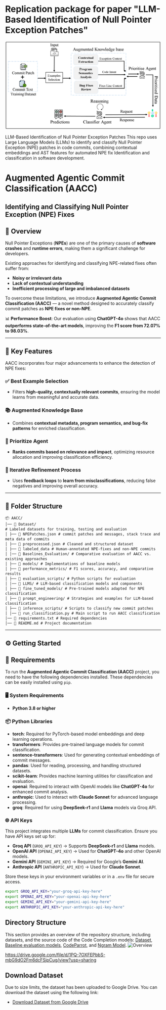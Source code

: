 # Replication package for paper "LLM-Based Identification of Null Pointer Exception Patches"

![AACC Proposed Approach](AACC%20Proposed%20Approach.png)

LLM-Based Identification of Null Pointer Exception Patches This repo uses Large Language Models (LLMs) to identify and classify Null Pointer Exception (NPE) patches in code commits, combining contextual embeddings and AST features for automated NPE fix Identification and classification in software development.

# Augmented Agentic Commit Classification (AACC)  
## Identifying and Classifying Null Pointer Exception (NPE) Fixes  

## 🚀 Overview  

Null Pointer Exceptions (**NPEs**) are one of the primary causes of **software crashes** and **runtime errors**, making them a significant challenge for developers.  

Existing approaches for identifying and classifying NPE-related fixes often suffer from:  
- **Noisy or irrelevant data**  
- **Lack of contextual understanding**  
- **Inefficient processing of large and imbalanced datasets**  

To overcome these limitations, we introduce **Augmented Agentic Commit Classification (AACC)** — a novel method designed to accurately classify commit patches as **NPE fixes or non-NPE**.  

📊 **Performance Boost**: Our evaluation using **ChatGPT-4o** shows that AACC **outperforms state-of-the-art models**, improving the **F1 score from 72.07% to 98.03%**.

---

## 🔑 Key Features  

AACC incorporates four major advancements to enhance the detection of NPE fixes:  

### ✅ Best Example Selection  
- Filters **high-quality, contextually relevant commits**, ensuring the model learns from meaningful and accurate data.  

### 📚 Augmented Knowledge Base  
- Combines **contextual metadata, program semantics, and bug-fix patterns** for enriched classification.  

### 🎯 Prioritize Agent  
- **Ranks commits based on relevance and impact**, optimizing resource allocation and improving classification efficiency.  

### 🔄 Iterative Refinement Process  
- Uses **feedback loops** to **learn from misclassifications**, reducing false negatives and improving overall accuracy.  

---

## 📁 Folder Structure  
```
📦 AACC/
│── 📂 Dataset/
# Labeled datasets for training, testing and evaluation
│ ├── 📝 NPEPatches.json # commit patches and messages, stack trace and meta data of commits
│ ├── 📝 preprocessed.json # Cleaned and structured dataset
│ ├── 📝 labeled_data # Human-annotated NPE-fixes and non-NPE commits
│ │── 📂 Baselines_Evaluation/ # Comparative evaluation of AACC vs. existing approaches
│ ├── 📜 models/ # Implementations of baseline models
│ ├── 📜 performance_metrics/ # F1 scores, accuracy, and comparative results
│ ├── 📜 evaluation_scripts/ # Python scripts for evaluation
│ │── 📂 LLMS/ # LLM-based classification models and components
│ ├── 🤖 fine_tuned_models/ # Pre-trained models adapted for NPE classification
│ ├── 📝 prompt_engineering/ # Strategies and examples for LLM-based classification
│ ├── 📜 inference_scripts/ # Scripts to classify new commit patches
│ │── 📜 run_classification.py # Main script to run AACC classification
│── 📜 requirements.txt # Required dependencies
│── 📜 README.md # Project documentation
```

---
## ⚙️ Getting Started  
## 📌 Requirements  

To run the **Augmented Agentic Commit Classification (AACC)** project, you need to have the following dependencies installed. These dependencies can be easily installed using `pip`.  

### 🖥️ System Requirements  
- **Python 3.8 or higher**  

### 📦 Python Libraries  
- **torch**: Required for PyTorch-based model embeddings and deep learning operations.  
- **transformers**: Provides pre-trained language models for commit classification.  
- **sentence-transformers**: Used for generating contextual embeddings of commit messages.  
- **pandas**: Used for reading, processing, and handling structured datasets.  
- **scikit-learn**: Provides machine learning utilities for classification and evaluation.  
- **openai**: Required to interact with OpenAI models like **ChatGPT-4o** for enhanced commit analysis.  
- **anthropic**: Used to interact with **Claude Sonnet** for advanced language processing.  
- **groq**: Required for using **DeepSeek-r1** and **Llama** models via Groq API.  

### 🌐 API Keys  
This project integrates multiple **LLMs** for commit classification. Ensure you have API keys set up for:  

- **Groq API** (`GROQ_API_KEY`) → Supports **DeepSeek-r1** and **Llama** models.  
- **OpenAI API** (`OPENAI_API_KEY`) → Used for **ChatGPT-4o** and other OpenAI models.  
- **Gemini API** (`GEMINI_API_KEY`) → Required for Google’s **Gemini AI**.  
- **Anthropic API** (`ANTHROPIC_API_KEY`) → Used for **Claude Sonnet**.  

Store these keys in your environment variables or in a `.env` file for secure access.

```bash
export GROQ_API_KEY="your-groq-api-key-here"
export OPENAI_API_KEY="your-openai-api-key-here"
export GEMINI_API_KEY="your-gemini-api-key-here"
export ANTHROPIC_API_KEY="your-anthropic-api-key-here"
```

## Directory Structure

This section provides an overview of the repository structure, including datasets, and the source code of the Code Completion models: [Dataset](https://drive.google.com/file/d/1PQ-7OXFEPbbS-mbG9dO2Fm6dcFSjpCug/view?usp=sharing), [Baseline evaluation models](https://github.com/naturalnessbasedappraoch/Natural-DaCode/tree/main/Source_code/UniXcoder), [CodeParrot](https://github.com/naturalnessbasedappraoch/Natural-DaCode/tree/main/Source_code/CodeParrot), and [Ngram Model](https://github.com/naturalnessbasedappraoch/Natural-DaCode/tree/main/Source_code/n-gram_cachelm).
![Overview](directories.PNG)

https://drive.google.com/file/d/1PQ-7OXFEPbbS-mbG9dO2Fm6dcFSjpCug/view?usp=sharing

## Download Dataset

Due to size limits, the dataset has been uploaded to Google Drive. You can download the dataset using the following link:

- [Download Dataset from Google Drive](https://drive.google.com/file/d/1PQ-7OXFEPbbS-mbG9dO2Fm6dcFSjpCug/view?usp=sharing)
  
